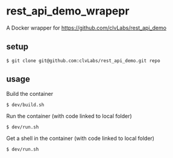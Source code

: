 # rest_api_demo_wrapepr

A Docker wrapper for https://github.com/clvLabs/rest_api_demo

## setup
```
$ git clone git@github.com:clvLabs/rest_api_demo.git repo
```


## usage
Build the container
```
$ dev/build.sh
```

Run the container (with code linked to local folder)
```
$ dev/run.sh
```

Get a shell in the container (with code linked to local folder)
```
$ dev/run.sh
```